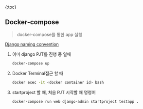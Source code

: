 {:toc}

## Docker-compose
> docker-compose를 통한 app 실행

[Django naming convention](https://stackoverflow.com/questions/3098681/is-there-a-naming-convention-for-django-apps)

1. 이미 django PJT를 진행 중 일때
    ```bash
    docker-compose up
    ```

2. Docker Terminal접근 할 때
    ```bash
    docker exec -it <docker container id> bash
    ```

3. startproject 할 때, 처음 PJT 시작할 때 명령어
    ```bash
    docker-compose run web django-admin startproject testapp .
    ```


